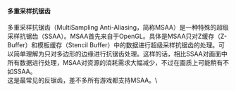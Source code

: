 **多重采样抗锯齿**\
\
多重采样抗锯齿（MultiSampling
Anti-Aliasing，简称MSAA）是一种特殊的超级采样抗锯齿（SSAA）。MSAA首先来自于OpenGL。具体是MSAA只对Z缓存（Z-Buffer）和模板缓存（Stencil
Buffer）中的数据进行超级采样抗锯齿的处理。可以简单理解为只对多边形的边缘进行抗锯齿处理。这样的话，相比SSAA对画面中所有数据进行处理，MSAA对资源的消耗需求大幅减少，不过在画质上可能稍有不如SSAA。\
这是最常见的反锯齿，差不多所有游戏都支持MSAA。\
